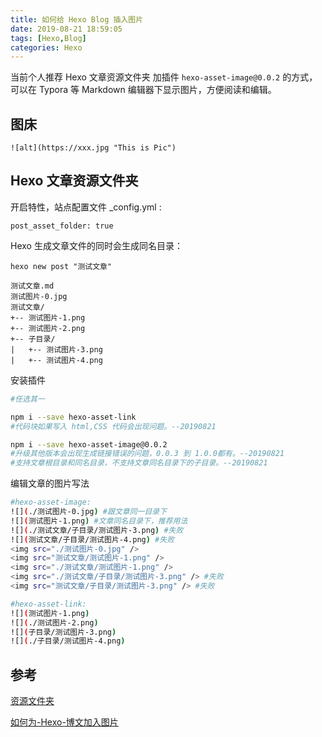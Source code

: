 ```yaml
---
title: 如何给 Hexo Blog 插入图片
date: 2019-08-21 18:59:05
tags: [Hexo,Blog]
categories: Hexo
---
```




当前个人推荐 Hexo 文章资源文件夹 加插件 `hexo-asset-image@0.0.2` 的方式，可以在 Typora 等 Markdown 编辑器下显示图片，方便阅读和编辑。

<!--more-->

## 图床

```
![alt](https://xxx.jpg "This is Pic")
```



## Hexo 文章资源文件夹

开启特性，站点配置文件 _config.yml :

```
post_asset_folder: true
```

Hexo 生成文章文件的同时会生成同名目录：

```
hexo new post "测试文章"
```

```
测试文章.md
测试图片-0.jpg
测试文章/
+-- 测试图片-1.png
+-- 测试图片-2.png
+-- 子目录/
|   +-- 测试图片-3.png
|   +-- 测试图片-4.png
```

安装插件

```bash
#任选其一

npm i --save hexo-asset-link
#代码块如果写入 html,CSS 代码会出现问题。--20190821

npm i --save hexo-asset-image@0.0.2
#升级其他版本会出现生成链接错误的问题，0.0.3 到 1.0.0都有。--20190821
#支持文章根目录和同名目录，不支持文章同名目录下的子目录。--20190821
```

编辑文章的图片写法

```bash
#hexo-asset-image:
![](./测试图片-0.jpg) #跟文章同一目录下
![](测试图片-1.png) #文章同名目录下，推荐用法
![](./测试文章/子目录/测试图片-3.png) #失败
![](测试文章/子目录/测试图片-4.png) #失败
<img src="./测试图片-0.jpg" />
<img src="测试文章/测试图片-1.png" />
<img src="./测试文章/测试图片-1.png" />
<img src="./测试文章/子目录/测试图片-3.png" /> #失败
<img src="测试文章/子目录/测试图片-3.png" /> #失败

#hexo-asset-link:
![](测试图片-1.png)
![](./测试图片-2.png)
![](子目录/测试图片-3.png)
![](./子目录/测试图片-4.png)
```



## 参考

[资源文件夹](https://hexo.io/zh-cn/docs/asset-folders.html#%E7%9B%B8%E5%AF%B9%E8%B7%AF%E5%BE%84%E5%BC%95%E7%94%A8%E7%9A%84%E6%A0%87%E7%AD%BE%E6%8F%92%E4%BB%B6)

[如何为-Hexo-博文加入图片](https://liolok.github.io/zh-CN/%E5%A6%82%E4%BD%95%E4%B8%BA-Hexo-%E5%8D%9A%E6%96%87%E5%8A%A0%E5%85%A5%E5%9B%BE%E7%89%87/)